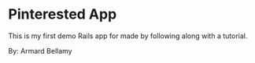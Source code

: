 # Pinterested App

This is my first demo  Rails app for made by following along 
with a tutorial.

By: Armard Bellamy